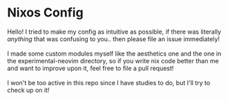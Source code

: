 # Nixos Config
Hello! I tried to make my config as intuitive as possible, if there was
literally *anything* that was confusing to you.. then please file an
issue immediately!
<br />
<br />
I made some custom modules myself like the aesthetics one and the one
in the experimental-neovim directory, so if you write nix code better
than me and want to improve upon it, feel free to file a pull request!
<br />
<br />
I won't be too active in this repo since I have studies to do, but I'll
try to check up on it!
